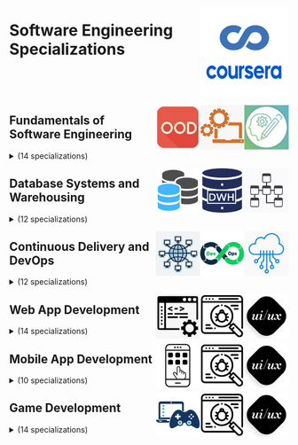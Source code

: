<a href="https://coursera.org/"><img align="right" width="160" src="/logos/coursera.png"></img></a>

# Software Engineering Specializations

<br><br><br>

<a href="/eLearning-Platform-Resources/coursera-specializations/software-engineering.md"><img align="right" width="80" src="/logos/system-analysis.png"></img></a>
<a href="/eLearning-Platform-Resources/coursera-specializations/software-engineering.md"><img align="right" width="80" src="/logos/software-engineering.png"></img></a>
<a href="/eLearning-Platform-Resources/coursera-specializations/software-engineering.md"><img align="right" width="80" src="/logos/object-oriented-design.png"></img></a>

## Fundamentals of Software Engineering

<details>
    <summary>(14 specializations)</summary>
    <br>
<table>
    <thead>
        <tr>
<th width="25px">#</th>
<th width="400px">Specialization</th>
<th width="800px">Course Name</th>
<th width="25px">Hrs</th>
        </tr>
    </thead>
    <tbody>
            <tr>
<td rowspan=5 align="center">01</td>
<td rowspan=5 align="center">Requirements Engineering: Secure Software Specifications<br><a href="https://coursera.org/specializations/requirements-engineering-secure-software">Specialization</a><br>by University of Colorado Boulder</td>
<td><a href="https://coursera.org/learn/requirements-gathering-secure">Requirements Gathering for Secure Software Development</a></td>
<td align="center">10</td>
            </tr>
            <tr>
<td><a href="https://coursera.org/learn/requirements-elicitation">Requirements Elicitation: Artifact and Stakeholder Analysis</a></td>
<td align="center">20</td>
            </tr>
            <tr>
<td><a href="https://coursera.org/learn/requirements-specification-goals">Requirements Specifications: Goals and Conflict Analysis</a></td>
<td align="center">20</td>
            </tr>
            <tr>
<td><a href="https://coursera.org/learn/software-requirements-prioritization">Software Requirements Prioritization: Risk Analysis</a></td>
<td align="center">20</td>
            </tr>
            <tr>
<td><a href="https://coursera.org/learn/srs-documents-requirements">SRS Documents: Requirements and Diagrammatic Notations</a></td>
<td align="center">20</td>
            </tr>
            <tr>
<td rowspan=5 align="center">02</td>
<td rowspan=5 align="center">Java Programming and Software Engineering Fundamentals<br><a href="https://coursera.org/specializations/java-programming">Specialization</a><br>by Duke University</td>
<td><a href="https://coursera.org/learn/duke-programming-web">Programming Foundations with JavaScript, HTML and CSS</a></td>
<td align="center">35</td>
            </tr>
            <tr>
<td><a href="https://coursera.org/learn/java-programming">Java Programming: Solving Problems with Software</a></td>
<td align="center">15</td>
            </tr>
            <tr>
<td><a href="https://coursera.org/learn/java-programming-arrays-lists-data">Java Programming: Arrays, Lists, and Structured Data</a></td>
<td align="center">15</td>
            </tr>
            <tr>
<td><a href="https://coursera.org/learn/java-programming-design-principles">Java Programming: Principles of Software Design</a></td>
<td align="center">10</td>
            </tr>
            <tr>
<td><a href="https://coursera.org/learn/java-programming-recommender">Java Programming: Build a Recommendation System</a></td>
<td align="center">10</td>
            </tr>
            <tr>
<td rowspan=4 align="center">03</td>
<td rowspan=4 align="center">Software Design and Architecture<br><a href="https://coursera.org/specializations/software-design-architecture">Specialization</a><br>by University of Alberta</td>
<td><a href="https://coursera.org/learn/object-oriented-design">Object-Oriented Design</a></td>
<td align="center">20</td>
            </tr>
            <tr>
<td><a href="https://coursera.org/learn/design-patterns">Design Patterns</a></td>
<td align="center">25</td>
            </tr>
            <tr>
<td><a href="https://coursera.org/learn/software-architecture">Software Architecture</a></td>
<td align="center">15</td>
            </tr>
            <tr>
<td><a href="https://coursera.org/learn/service-oriented-architecture">Service-Oriented Architecture</a></td>
<td align="center">15</td>
            </tr>
            <tr>
<td rowspan=4 align="center">04</td>
<td rowspan=4 align="center">Secure Software Design<br><a href="https://coursera.org/specializations/secure-software-design">Specialization</a><br>by University of Colorado Boulder</td>
<td><a href="https://coursera.org/learn/software-design-development-life-cycle">Software Design as an Element of the Software Development Lifecycle</a></td>
<td align="center">10</td>
            </tr>
            <tr>
<td><a href="https://coursera.org/learn/software-design-abstraction">Software Design as an Abstraction</a></td>
<td align="center">15</td>
            </tr>
            <tr>
<td><a href="https://coursera.org/learn/software-design-methods-tools">Software Design Methods and Tools</a></td>
<td align="center">15</td>
            </tr>
            <tr>
<td><a href="https://coursera.org/learn/software-design-threats-mitigations">Software Design Threats and Mitigations</a></td>
<td align="center">20</td>
            </tr>
            <tr>
<td rowspan=4 align="center">05</td>
<td rowspan=4 align="center">Software Development Lifecycle<br><a href="https://coursera.org/specializations/software-development-lifecycle">Specialization</a><br>by University of Minnesota</td>
<td><a href="https://coursera.org/learn/software-processes">Software Development Processes and Methodologies</a></td>
<td align="center">20</td>
            </tr>
            <tr>
<td><a href="https://coursera.org/learn/agile-software-development">Agile Software Development</a></td>
<td align="center">15</td>
            </tr>
            <tr>
<td><a href="https://coursera.org/learn/lean-software-development">Lean Software Development</a></td>
<td align="center">15</td>
            </tr>
            <tr>
<td><a href="https://coursera.org/learn/engineering-practices-secure-software-quality">Engineering Practices for Building Quality Software</a></td>
<td align="center">20</td>
            </tr>
            <tr>
<td rowspan=4 align="center">06</td>
<td rowspan=4 align="center">Introduction to Application Development<br><a href="https://coursera.org/specializations/beginning-application-developer">Specialization</a><br>by LearnQuest</td>
<td><a href="https://coursera.org/learn/application-programming-fundamentals">Application Programming Fundamentals</a></td>
<td align="center">10</td>
            </tr>
            <tr>
<td><a href="https://coursera.org/learn/concepts-of-object-oriented-programming">Object-Oriented Programming Concepts</a></td>
<td align="center">10</td>
            </tr>
            <tr>
<td><a href="https://coursera.org/learn/essential-programming-tools">Essential Tools For Application Development</a></td>
<td align="center">10</td>
            </tr>
            <tr>
<td><a href="https://coursera.org/learn/development-methodologies-overview">Development Methodologies Overview</a></td>
<td align="center">15</td>
            </tr>
            <tr>
<td rowspan=4 align="center">07</td>
<td rowspan=4 align="center">Software Testing and Automation<br><a href="https://coursera.org/specializations/software-testing-automation">Specialization</a><br>by University of Minnesota</td>
<td><a href="https://coursera.org/learn/introduction-software-testing">Introduction to Software Testing</a></td>
<td align="center">30</td>
            </tr>
            <tr>
<td><a href="https://coursera.org/learn/black-box-white-box-testing">Black-box and White-box Testing</a></td>
<td align="center">30</td>
            </tr>
            <tr>
<td><a href="https://coursera.org/learn/automated-analysis">Introduction to Automated Analysis</a></td>
<td align="center">20</td>
            </tr>
            <tr>
<td><a href="https://coursera.org/learn/web-mobile-testing">Web and Mobile Testing with Selenium</a></td>
<td align="center">20</td>
            </tr>
            <tr>
<td rowspan=4 align="center">08</td>
<td rowspan=4 align="center">Test-Driven Development<br><a href="https://coursera.org/specializations/test-driven-development">Specialization</a><br>by LearnQuest</td>
<td><a href="https://coursera.org/learn/test-driven-development-overview">Test-Driven Development Overview</a></td>
<td align="center">15</td>
            </tr>
            <tr>
<td><a href="https://coursera.org/learn/a-practical-introduction-to-test-driven-development">A Practical Introduction to Test-Driven Development</a></td>
<td align="center">15</td>
            </tr>
            <tr>
<td><a href="https://coursera.org/learn/test-driven-development-workflow">Integrating Test-Driven Development into Your Workflow</a></td>
<td align="center">20</td>
            </tr>
            <tr>
<td><a href="https://coursera.org/learn/capstone-project-random-person-generator-using-tdd">Test-Driven Development Project: Random Person Generator</a></td>
<td align="center">10</td>
            </tr>
            <tr>
<td rowspan=3 align="center">09</td>
<td rowspan=3 align="center">Front-End Developer<br><a href="https://coursera.org/specializations/front-end-developer">Specialization</a><br>by LearnQuest</td>
<td><a href="https://coursera.org/learn/restful-web-services-jax-rs">RESTful Web Services with JAX-RS</a></td>
<td align="center">10</td>
            </tr>
            <tr>
<td><a href="https://coursera.org/learn/soap-web-services-jax-ws">SOAP Web Services with JAX-WS</a></td>
<td align="center">5</td>
            </tr>
            <tr>
<td><a href="https://coursera.org/learn/html-front-end-developer-web-services">HTML - Front-End Developer</a></td>
<td align="center">5</td>
            </tr>
            <tr>
<td rowspan=6 align="center">10</td>
<td rowspan=6 align="center">Software Engineering Tools and Practices<br><a href="https://coursera.org/specializations/codio-software-engineering">Specialization</a><br>by Codio</td>
<td><a href="https://coursera.org/learn/mastering-ansible-automation">Mastering Ansible Automation</a></td>
<td align="center">10</td>
            </tr>
            <tr>
<td><a href="https://coursera.org/learn/codio-cicd-for-software-developers">CI/CD for Software Developers</a></td>
<td align="center">10</td>
            </tr>
            <tr>
<td><a href="https://coursera.org/learn/codio-software-testing-for-developers">Software Testing for Developers</a></td>
<td align="center">10</td>
            </tr>
            <tr>
<td><a href="https://coursera.org/learn/codio-api-development">API Development</a></td>
<td align="center">10</td>
            </tr>
            <tr>
<td><a href="https://coursera.org/learn/codio-performance-monitoring">Performance Monitoring For Application Developers</a></td>
<td align="center">10</td>
            </tr>
            <tr>
<td><a href="https://coursera.org/learn/codio-restful-mvc-architecture">RESTful MVC Architecture</a></td>
<td align="center">10</td>
            </tr>
            <tr>
<td rowspan=3 align="center">11</td>
<td rowspan=3 align="center">Software Engineering<br><a href="https://coursera.org/specializations/software-engineering">Specialization</a><br>by The Hong Kong University of Science and Technology</td>
<td><a href="https://coursera.org/learn/software-engineering-modeling-software-systems-using-uml">Software Engineering: Modeling Software Systems using UML</a></td>
<td align="center">30</td>
            </tr>
            <tr>
<td><a href="https://coursera.org/learn/software-engineering-implementation-and-testing">Software Engineering: Implementation and Testing</a></td>
<td align="center">20</td>
            </tr>
            <tr>
<td><a href="https://coursera.org/learn/software-engineering-software-design-and-project-management">Software Engineering: Software Design and Project Management</a></td>
<td align="center">20</td>
            </tr>
            <tr>
<td rowspan=3 align="center">12</td>
<td rowspan=3 align="center">Software Architecture for Big Data<br><a href="https://coursera.org/specializations/software-architecture-big-data">Specialization</a><br>by University of Colorado Boulder</td>
<td><a href="https://coursera.org/learn/software-architecture-for-big-data-fundamentals">Fundamentals of Software Architecture for Big Data</a></td>
<td align="center">20</td>
            </tr>
            <tr>
<td><a href="https://coursera.org/learn/software-architecture-patterns-for-big-data">Software Architecture Patterns for Big Data</a></td>
<td align="center">25</td>
            </tr>
            <tr>
<td><a href="https://coursera.org/learn/software-architecture-for-big-data-applications">Applications of Software Architecture for Big Data</a></td>
<td align="center">15</td>
            </tr>
            <tr>
<td rowspan=4 align="center">13</td>
<td rowspan=4 align="center">Spring Framework<br><a href="https://coursera.org/specializations/spring-framework">Specialization</a><br>by LearnQuest</td>
<td><a href="https://coursera.org/learn/spring-ecosystem-and-core">Spring - Ecosystem and Core</a></td>
<td align="center">15</td>
            </tr>
            <tr>
<td><a href="https://coursera.org/learn/spring-mvc-rest-controller">Spring MVC, Spring Boot and Rest Controllers</a></td>
<td align="center">15</td>
            </tr>
            <tr>
<td><a href="https://coursera.org/learn/spring-repositories">Spring Data Repositories</a></td>
<td align="center">10</td>
            </tr>
            <tr>
<td><a href="https://coursera.org/learn/spring-cloud-overview">Spring - Cloud Overview</a></td>
<td align="center">10</td>
            </tr>
            <tr>
<td rowspan=4 align="center">14</td>
<td rowspan=4 align="center">Python Scripting for DevOps<br><a href="https://coursera.org/specializations/python-scripting-devops">Specialization</a><br>by LearnQuest</td>
<td><a href="https://coursera.org/learn/python-scripting-intro">Introduction to Python Scripting for DevOps</a></td>
<td align="center">20</td>
            </tr>
            <tr>
<td><a href="https://coursera.org/learn/python-scripting-dates-classes-collections">Python Scripting: Dates, Classes and Collections</a></td>
<td align="center">15</td>
            </tr>
            <tr>
<td><a href="https://coursera.org/learn/python-scripting-files-inheritance-databases">Python Scripting: Files, Inheritance, and Databases</a></td>
<td align="center">20</td>
            </tr>
            <tr>
<td><a href="https://coursera.org/learn/devops-build-automation-python">DevOps and Build Automation with Python</a></td>
<td align="center">15</td>
            </tr>
    </tbody>
</table>
</details>

<a href="/eLearning-Platform-Resources/coursera-specializations/software-engineering.md"><img align="right" width="80" src="/logos/database-design.png"></img></a>
<a href="/eLearning-Platform-Resources/coursera-specializations/software-engineering.md"><img align="right" width="80" src="/logos/data-warehousing.png"></img></a>
<a href="/eLearning-Platform-Resources/coursera-specializations/software-engineering.md"><img align="right" width="80" src="/logos/database-systems.png"></img></a>

## Database Systems and Warehousing

<details>
    <summary>(12 specializations)</summary>
    <br>
<table>
    <thead>
        <tr>
<th width="25px">#</th>
<th width="400px">Specialization</th>
<th width="800px">Course Name</th>
<th width="25px">Hrs</th>
        </tr>
    </thead>
    <tbody>
            <tr>
<td rowspan=4 align="center">01</td>
<td rowspan=4 align="center">Learn SQL Basics for Data Science<br><a href="https://coursera.org/specializations/learn-sql-basics-data-science">Specialization</a><br>by University of California Davis</td>
<td><a href="https://coursera.org/learn/sql-for-data-science">SQL for Data Science</a></td>
<td align="center">15</td>
            </tr>
            <tr>
<td><a href="https://coursera.org/learn/data-wrangling-analysis-abtesting">Data Wrangling, Analysis and AB Testing with SQL</a></td>
<td align="center">15</td>
            </tr>
            <tr>
<td><a href="https://coursera.org/learn/spark-sql">Distributed Computing with Spark SQL</a></td>
<td align="center">15</td>
            </tr>
            <tr>
<td><a href="https://coursera.org/learn/sql-data-science-capstone">SQL for Data Science Capstone Project</a></td>
<td align="center">35</td>
            </tr>
            <tr>
<td rowspan=5 align="center">02</td>
<td rowspan=5 align="center">Excel to MySQL: Analytic Techniques for Business<br><a href="https://coursera.org/specializations/excel-mysql">Specialization</a><br>by Duke University</td>
<td><a href="https://coursera.org/learn/analytics-business-metrics">Business Metrics for Data-Driven Companies</a></td>
<td align="center">10</td>
            </tr>
            <tr>
<td><a href="https://coursera.org/learn/analytics-excel">Mastering Data Analysis in Excel</a></td>
<td align="center">25</td>
            </tr>
            <tr>
<td><a href="https://coursera.org/learn/analytics-tableau">Data Visualization and Communication with Tableau</a></td>
<td align="center">30</td>
            </tr>
            <tr>
<td><a href="https://coursera.org/learn/analytics-mysql">Managing Big Data with MySQL</a></td>
<td align="center">50</td>
            </tr>
            <tr>
<td><a href="https://coursera.org/learn/analytics-capstone">Increasing Real Estate Management Profits: Harnessing Data Analytics</a></td>
<td align="center">20</td>
            </tr>
            <tr>
<td rowspan=4 align="center">03</td>
<td rowspan=4 align="center">Database systems<br><a href="https://coursera.org/specializations/database-systems">Specialization</a><br>by universidad nacional autonoma de mexico</td>
<td><a href="https://coursera.org/learn/relational-database">Relational database systems</a></td>
<td align="center">25</td>
            </tr>
            <tr>
<td><a href="https://coursera.org/learn/business-intelligence-data-warehousing">Business intelligence and data warehousing</a></td>
<td align="center">15</td>
            </tr>
            <tr>
<td><a href="https://coursera.org/learn/nosql-databases">NoSQL systems</a></td>
<td align="center">15</td>
            </tr>
            <tr>
<td><a href="https://coursera.org/learn/data-intensive-applications">Designing data-intensive applications</a></td>
<td align="center">10</td>
            </tr>
            <tr>
<td rowspan=4 align="center">04</td>
<td rowspan=4 align="center">Oracle SQL Databases<br><a href="https://coursera.org/specializations/oracle-sql-databases">Specialization</a><br>by LearnQuest</td>
<td><a href="https://coursera.org/learn/introduction-to-oracle-sql">Oracle Database Foundations</a></td>
<td align="center">15</td>
            </tr>
            <tr>
<td><a href="https://coursera.org/learn/oracle-database-platform">Oracle Database Platform</a></td>
<td align="center">10</td>
            </tr>
            <tr>
<td><a href="https://coursera.org/learn/oracle-sql-basics">Oracle SQL Basics</a></td>
<td align="center">10</td>
            </tr>
            <tr>
<td><a href="https://coursera.org/learn/oracle-sql-proficiency">Oracle SQL Proficiency</a></td>
<td align="center">10</td>
            </tr>
            <tr>
<td rowspan=4 align="center">05</td>
<td rowspan=4 align="center">PostgreSQL for Everybody<br><a href="https://coursera.org/specializations/postgresql-for-everybody">Specialization</a><br>by University of Michigan</td>
<td><a href="https://coursera.org/learn/database-design-postgresql">Database Design and Basic SQL in PostgreSQL</a></td>
<td align="center">15</td>
            </tr>
            <tr>
<td><a href="https://coursera.org/learn/intermediate-postgresql">Intermediate PostgreSQL</a></td>
<td align="center">20</td>
            </tr>
            <tr>
<td><a href="https://coursera.org/learn/json-natural-language-processing-postgresql">JSON and Natural Language Processing in PostgreSQL</a></td>
<td align="center">20</td>
            </tr>
            <tr>
<td><a href="https://coursera.org/learn/database-architecture-scale-nosql-elasticsearch-postgresql">Database Architecture, Scale, and NoSQL with Elasticsearch</a></td>
<td align="center">10</td>
            </tr>
            <tr>
<td rowspan=5 align="center">06</td>
<td rowspan=5 align="center">Data Warehousing for Business Intelligence<br><a href="https://coursera.org/specializations/data-warehousing">Specialization</a><br>by University of Colorado Boulder</td>
<td><a href="https://coursera.org/learn/database-management">Database Management Essentials</a></td>
<td align="center">45</td>
            </tr>
            <tr>
<td><a href="https://coursera.org/learn/dwdesign">Data Warehouse Concepts, Design, and Data Integration</a></td>
<td align="center">25</td>
            </tr>
            <tr>
<td><a href="https://coursera.org/learn/dwrelational">Relational Database Support for Data Warehouses</a></td>
<td align="center">30</td>
            </tr>
            <tr>
<td><a href="https://coursera.org/learn/business-intelligence-tools">Business Intelligence Concepts, Tools, and Applications</a></td>
<td align="center">25</td>
            </tr>
            <tr>
<td><a href="https://coursera.org/learn/data-warehouse-bi-building">Design and Build a Data Warehouse for Business Intelligence Implementation</a></td>
<td align="center">20</td>
            </tr>
            <tr>
<td rowspan=3 align="center">07</td>
<td rowspan=3 align="center">Database Design and Operational Business Intelligence<br><a href="https://coursera.org/specializations/data-design-operational-business-intellegence">Specialization</a><br>by University of California Irvine</td>
<td><a href="https://coursera.org/learn/nature-of-data-relational-database-design">The Nature of Data and Relational Database Design</a></td>
<td align="center">10</td>
            </tr>
            <tr>
<td><a href="https://coursera.org/learn/data-warehousing-business-intelligence">Data Warehousing and Business Intelligence</a></td>
<td align="center">10</td>
            </tr>
            <tr>
<td><a href="https://coursera.org/learn/business-intelligence-visual-analytics">Business Intelligence and Visual Analytics</a></td>
<td align="center">15</td>
            </tr>
            <tr>
<td rowspan=4 align="center">08</td>
<td rowspan=4 align="center">Java Database Connectivity<br><a href="https://coursera.org/specializations/java-database-connectivity">Specialization</a><br>by LearnQuest</td>
<td><a href="https://coursera.org/learn/java-database-connectivity-introduction">Java Database Connectivity (JDBC) Introduction</a></td>
<td align="center">10</td>
            </tr>
            <tr>
<td><a href="https://coursera.org/learn/java-database-connectivity-prepared-statements">Prepared Statements and Stored Procedures</a></td>
<td align="center">10</td>
            </tr>
            <tr>
<td><a href="https://coursera.org/learn/java-database-connectivity-sql-primer">Java Data Access - SQL Primer</a></td>
<td align="center">10</td>
            </tr>
            <tr>
<td><a href="https://coursera.org/learn/java-database-connectivity-jakarta-persistence">Jakarta Persistence (JPA)</a></td>
<td align="center">15</td>
            </tr>
            <tr>
<td rowspan=4 align="center">09</td>
<td rowspan=4 align="center">Computer Communications<br><a href="https://coursera.org/specializations/computer-communications">Specialization</a><br>by University of Colorado Boulder</td>
<td><a href="https://coursera.org/learn/fundamentals-network-communications">Fundamentals of Network Communication</a></td>
<td align="center">15</td>
            </tr>
            <tr>
<td><a href="https://coursera.org/learn/peer-to-peer-protocols-local-area-networks">Peer-to-Peer Protocols and Local Area Networks</a></td>
<td align="center">20</td>
            </tr>
            <tr>
<td><a href="https://coursera.org/learn/packet-switching-networks-algorithms">Packet Switching Networks and Algorithms</a></td>
<td align="center">20</td>
            </tr>
            <tr>
<td><a href="https://coursera.org/learn/tcp-ip-advanced">TCP/IP and Advanced Topics</a></td>
<td align="center">20</td>
            </tr>
            <tr>
<td rowspan=4 align="center">10</td>
<td rowspan=4 align="center">Fundamentals of Computer Network Security<br><a href="https://coursera.org/specializations/computer-network-security">Specialization</a><br>by University of Colorado Boulder</td>
<td><a href="https://coursera.org/learn/design-secure-networked-systems">Design and Analyze Secure Networked Systems</a></td>
<td align="center">20</td>
            </tr>
            <tr>
<td><a href="https://coursera.org/learn/basic-cryptography-and-crypto-api">Basic Cryptography and Programming with Crypto API</a></td>
<td align="center">20</td>
            </tr>
            <tr>
<td><a href="https://coursera.org/learn/hacking-patching">Hacking and Patching</a></td>
<td align="center">15</td>
            </tr>
            <tr>
<td><a href="https://coursera.org/learn/secure-networked-system-with-firewall-ids">Secure Networked System with Firewall and IDS</a></td>
<td align="center">10</td>
            </tr>
            <tr>
<td rowspan=3 align="center">11</td>
<td rowspan=3 align="center">Introduction to Computer Information Systems<br><a href="https://coursera.org/specializations/introduction-computer-infosystems">Specialization</a><br>by University of California Irvine</td>
<td><a href="https://coursera.org/learn/computer-hardware-software">Computer Hardware and Software</a></td>
<td align="center">15</td>
            </tr>
            <tr>
<td><a href="https://coursera.org/learn/data-security-privacy">Data, Security, and Privacy</a></td>
<td align="center">15</td>
            </tr>
            <tr>
<td><a href="https://coursera.org/learn/productivity-systems-development">Productivity and Systems Development</a></td>
<td align="center">20</td>
            </tr>
            <tr>
<td rowspan=4 align="center">12</td>
<td rowspan=4 align="center">Advanced System Security Design<br><a href="https://coursera.org/specializations/advanced-system-security-design">Specialization</a><br>by University of Colorado Boulder</td>
<td><a href="https://coursera.org/learn/cloud-computing-security">Cloud Computing Security</a></td>
<td align="center">15</td>
            </tr>
            <tr>
<td><a href="https://coursera.org/learn/ddos-attacks-and-defense">DDoS Attacks and Defenses</a></td>
<td align="center">15</td>
            </tr>
            <tr>
<td><a href="https://coursera.org/learn/security-and-privacy-in-tor-network">Security and Privacy in TOR Network</a></td>
<td align="center">25</td>
            </tr>
            <tr>
<td><a href="https://coursera.org/learn/advanced-system-security-topics">Advanced System Security Topics</a></td>
<td align="center">15</td>
            </tr>
    </tbody>
</table>
</details>

<a href="/eLearning-Platform-Resources/coursera-specializations/software-engineering.md"><img align="right" width="80" src="/logos/cloud-computing.png"></img></a>
<a href="/eLearning-Platform-Resources/coursera-specializations/software-engineering.md"><img align="right" width="80" src="/logos/devops.png"></img></a>
<a href="/eLearning-Platform-Resources/coursera-specializations/software-engineering.md"><img align="right" width="80" src="/logos/computer-networks.png"></img></a>

## Continuous Delivery and DevOps

<details>
    <summary>(12 specializations)</summary>
    <br>
<table>
    <thead>
        <tr>
<th width="25px">#</th>
<th width="400px">Specialization</th>
<th width="800px">Course Name</th>
<th width="25px">Hrs</th>
        </tr>
    </thead>
    <tbody>
            <tr>
<td rowspan=4 align="center">01</td>
<td rowspan=4 align="center">AWS Cloud Solutions Architect<br><a href="https://coursera.org/professional-certificates/aws-cloud-solutions-architect">Professional Certificate</a><br>by Amazon Web Services</td>
<td><a href="https://coursera.org/learn/aws-cloud-technical-essentials">AWS Cloud Technical Essentials</a></td>
<td align="center">25</td>
            </tr>
            <tr>
<td><a href="https://coursera.org/learn/architecting-solutions-on-aws">Architecting Solutions on AWS</a></td>
<td align="center">20</td>
            </tr>
            <tr>
<td><a href="https://coursera.org/learn/introduction-to-designing-data-lakes-in-aws">Introduction to Designing Data Lakes on AWS</a></td>
<td align="center">15</td>
            </tr>
            <tr>
<td><a href="https://coursera.org/learn/aws-certified-solutions-architect-associate">Exam Prep: AWS Certified Solutions Architect - Associate</a></td>
<td align="center">10</td>
            </tr>
            <tr>
<td rowspan=9 align="center">02</td>
<td rowspan=9 align="center">AWS Cloud Technology Consultant<br><a href="https://coursera.org/professional-certificates/aws-cloud-technology-consultant">Professional Certificate</a><br>by Amazon Web Services</td>
<td><a href="https://coursera.org/learn/information-technology-and-aws">Introduction to Information Technology and AWS Cloud</a></td>
<td align="center">5</td>
            </tr>
            <tr>
<td><a href="https://coursera.org/learn/aws-cloud-technical-essentials">AWS Cloud Technical Essentials</a></td>
<td align="center">25</td>
            </tr>
            <tr>
<td><a href="https://coursera.org/learn/technical-support-for-aws-workloads">Providing Technical Support for AWS Workloads</a></td>
<td align="center">10</td>
            </tr>
            <tr>
<td><a href="https://coursera.org/learn/developing-applications-in-python-on-aws">Developing Applications in Python on AWS</a></td>
<td align="center">10</td>
            </tr>
            <tr>
<td><a href="https://coursera.org/learn/aws-cloud-consultant-skills">Skills for Working as an AWS Cloud Consultant</a></td>
<td align="center">10</td>
            </tr>
            <tr>
<td><a href="https://coursera.org/learn/devops-and-project-management-aws">DevOps on AWS and Project Management</a></td>
<td align="center">10</td>
            </tr>
            <tr>
<td><a href="https://coursera.org/learn/automation-in-aws">Automation in the AWS Cloud</a></td>
<td align="center">10</td>
            </tr>
            <tr>
<td><a href="https://coursera.org/learn/data-analytics-and-databases-aws">Data Analytics and Databases on AWS</a></td>
<td align="center">10</td>
            </tr>
            <tr>
<td><a href="https://coursera.org/learn/aws-well-architected-framework">Capstone: Following the AWS Well Architected Framework</a></td>
<td align="center">10</td>
            </tr>
            <tr>
<td rowspan=3 align="center">03</td>
<td rowspan=3 align="center">Starting Your Career with AWS Cloud<br><a href="https://coursera.org/specializations/aws-cloud-careers">Specialization</a><br>by Amazon Web Services</td>
<td><a href="https://coursera.org/learn/aws-cloud-careers">Introduction to AWS Cloud Careers</a></td>
<td align="center">5</td>
            </tr>
            <tr>
<td><a href="https://coursera.org/learn/aws-services-tech-pros">AWS Services Overview for IT Professionals</a></td>
<td align="center">5</td>
            </tr>
            <tr>
<td><a href="https://coursera.org/learn/aws-handson-skills">Hands-on with AWS for IT Professionals</a></td>
<td align="center">5</td>
            </tr>
            <tr>
<td rowspan=3 align="center">04</td>
<td rowspan=3 align="center">Developing Applications on AWS<br><a href="https://coursera.org/specializations/building-serverless-applications-aws">Specialization</a><br>by Amazon Web Services</td>
<td><a href="https://coursera.org/learn/integrate-aws-sdk">Integrating AWS with the SDK</a></td>
<td align="center">10</td>
            </tr>
            <tr>
<td><a href="https://coursera.org/learn/aws-serverless">Serverless Architectures on AWS</a></td>
<td align="center">10</td>
            </tr>
            <tr>
<td><a href="https://coursera.org/learn/aws-software-dev">Hands-on with AWS: Software Development Practices</a></td>
<td align="center">10</td>
            </tr>
            <tr>
<td rowspan=4 align="center">05</td>
<td rowspan=4 align="center">AWS Fundamentals<br><a href="https://coursera.org/specializations/aws-fundamentals">Specialization</a><br>by Amazon Web Services</td>
<td><a href="https://coursera.org/learn/aws-cloud-technical-essentials">AWS Cloud Technical Essentials</a></td>
<td align="center">20</td>
            </tr>
            <tr>
<td><a href="https://coursera.org/learn/aws-fundamentals-addressing-security-risk">AWS Fundamentals: Addressing Security Risk</a></td>
<td align="center">10</td>
            </tr>
            <tr>
<td><a href="https://coursera.org/learn/aws-fundamentals-cloud-migration">AWS Fundamentals: Migrating to the Cloud</a></td>
<td align="center">10</td>
            </tr>
            <tr>
<td><a href="https://coursera.org/learn/aws-fundamentals-building-serverless-applications">AWS Fundamentals: Building Serverless Applications</a></td>
<td align="center">15</td>
            </tr>
            <tr>
<td rowspan=4 align="center">06</td>
<td rowspan=4 align="center">DevOps on AWS<br><a href="https://coursera.org/specializations/aws-devops">Specialization</a><br>by Amazon Web Services</td>
<td><a href="https://coursera.org/learn/aws-cloud-technical-essentials">AWS Cloud Technical Essentials</a></td>
<td align="center">20</td>
            </tr>
            <tr>
<td><a href="https://coursera.org/learn/devops-aws-code-build-test">DevOps on AWS: Code, Build, and Test</a></td>
<td align="center">5</td>
            </tr>
            <tr>
<td><a href="https://coursera.org/learn/devops-aws-release-deploy">DevOps on AWS: Release and Deploy</a></td>
<td align="center">5</td>
            </tr>
            <tr>
<td><a href="https://coursera.org/learn/devops-aws-operate-monitor">DevOps on AWS: Operate and Monitor</a></td>
<td align="center">5</td>
            </tr>
            <tr>
<td rowspan=5 align="center">07</td>
<td rowspan=5 align="center">DevOps: Introduction to Developer Operations<br><a href="https://coursera.org/specializations/codio-devops">Specialization</a><br>by Codio</td>
<td><a href="https://coursera.org/learn/mastering-ansible-automation">Mastering Ansible Automation</a></td>
<td align="center">10</td>
            </tr>
            <tr>
<td><a href="https://coursera.org/learn/codio-cicd-for-software-developers">CI/CD for Software Developers</a></td>
<td align="center">10</td>
            </tr>
            <tr>
<td><a href="https://coursera.org/learn/codio-container-creation-and-orchestration-basics">Container Creation and Orchestration Basics</a></td>
<td align="center">10</td>
            </tr>
            <tr>
<td><a href="https://coursera.org/learn/codio-terraform">Introduction to Terraform</a></td>
<td align="center">10</td>
            </tr>
            <tr>
<td><a href="https://coursera.org/learn/codio-performance-monitoring">Performance Monitoring For Application Developers</a></td>
<td align="center">10</td>
            </tr>
            <tr>
<td rowspan=3 align="center">08</td>
<td rowspan=3 align="center">Containers in the Cloud<br><a href="https://coursera.org/specializations/codio-containers-cloud">Specialization</a><br>by Codio</td>
<td><a href="https://coursera.org/learn/codio-container-creation-and-orchestration-basics">Container Creation and Orchestration Basics</a></td>
<td align="center">10</td>
            </tr>
            <tr>
<td><a href="https://coursera.org/learn/codio-terraform">Introduction to Terraform</a></td>
<td align="center">10</td>
            </tr>
            <tr>
<td><a href="https://coursera.org/learn/codio-introduction-to-managing-resources-using-infrastructure-as-code-techniques">Intro to Managing Resources Using Infrastructure-as-Code</a></td>
<td align="center">10</td>
            </tr>
            <tr>
<td rowspan=3 align="center">09</td>
<td rowspan=3 align="center">Cloud Computing Primer for Semi-tech and Business Learners<br><a href="https://coursera.org/specializations/codio-cloud-computing-primer-semi-technical-business">Specialization</a><br>by Codio</td>
<td><a href="https://coursera.org/learn/codio-cloud-computing-primer-semi-tech-business-software-as-a-service-saas">Cloud Computing Primer: Software as a Service (SaaS)</a></td>
<td align="center">5</td>
            </tr>
            <tr>
<td><a href="https://coursera.org/learn/codio-cloud-computing-primer-semi-tech-business-platform-as-a-service-paas">Cloud Computing Primer: Platform as a Service (PaaS)</a></td>
<td align="center">5</td>
            </tr>
            <tr>
<td><a href="https://coursera.org/learn/codio-cloud-computing-primer-semi-tech-business-infrastructure-as-a-service-iaas">Cloud Computing Primer: Infrastructure as a Service (IaaS)</a></td>
<td align="center">5</td>
            </tr>
            <tr>
<td rowspan=4 align="center">10</td>
<td rowspan=4 align="center">Python, Bash and SQL Essentials for Data Engineering<br><a href="https://coursera.org/specializations/python-bash-sql-data-engineering-duke">Specialization</a><br>by Duke University</td>
<td><a href="https://coursera.org/learn/python-and-pandas-for-data-engineering-duke">Python and Pandas for Data Engineering</a></td>
<td align="center">40</td>
            </tr>
            <tr>
<td><a href="https://coursera.org/learn/linux-and-bash-for-data-engineering-duke">Linux and Bash for Data Engineering</a></td>
<td align="center">20</td>
            </tr>
            <tr>
<td><a href="https://coursera.org/learn/scripting-with-python-sql-for-data-engineering-duke">Scripting with Python and SQL for Data Engineering</a></td>
<td align="center">20</td>
            </tr>
            <tr>
<td><a href="https://coursera.org/learn/web-app-command-line-tools-for-data-engineering-duke">Web Applications and Command-Line Tools for Data Engineering</a></td>
<td align="center">15</td>
            </tr>
            <tr>
<td rowspan=6 align="center">11</td>
<td rowspan=6 align="center">Cloud Computing<br><a href="https://coursera.org/specializations/cloud-computing">Specialization</a><br>by University of Illinois at Urbana-Champaign</td>
<td><a href="https://coursera.org/learn/cloud-computing">Cloud Computing Concepts, Part 1</a></td>
<td align="center">25</td>
            </tr>
            <tr>
<td><a href="https://coursera.org/learn/cloud-computing-2">Cloud Computing Concepts: Part 2</a></td>
<td align="center">20</td>
            </tr>
            <tr>
<td><a href="https://coursera.org/learn/cloud-applications-part1">Cloud Computing Applications, Part 1: Cloud Systems and Infrastructure</a></td>
<td align="center">15</td>
            </tr>
            <tr>
<td><a href="https://coursera.org/learn/cloud-applications-part2">Cloud Computing Applications, Part 2: Big Data and Applications in the Cloud</a></td>
<td align="center">20</td>
            </tr>
            <tr>
<td><a href="https://coursera.org/learn/cloud-networking">Cloud Networking</a></td>
<td align="center">25</td>
            </tr>
            <tr>
<td><a href="https://coursera.org/learn/cloud-computing-project">Cloud Computing Project</a></td>
<td align="center">25</td>
            </tr>
            <tr>
<td rowspan=4 align="center">12</td>
<td rowspan=4 align="center">Building Cloud Computing Solutions at Scale<br><a href="https://coursera.org/specializations/building-cloud-computing-solutions-at-scale">Specialization</a><br>by Duke University</td>
<td><a href="https://coursera.org/learn/cloud-computing-foundations-duke">Cloud Computing Foundations</a></td>
<td align="center">20</td>
            </tr>
            <tr>
<td><a href="https://coursera.org/learn/cloud-virtualization-containers-api-duke">Cloud Virtualization, Containers and APIs</a></td>
<td align="center">15</td>
            </tr>
            <tr>
<td><a href="https://coursera.org/learn/cloud-data-engineering-duke">Cloud Data Engineering</a></td>
<td align="center">20</td>
            </tr>
            <tr>
<td><a href="https://coursera.org/learn/cloud-machine-learning-engineering-mlops-duke">Cloud Machine Learning Engineering and MLOps</a></td>
<td align="center">15</td>
            </tr>
    </tbody>
</table>
</details>

<a href="/eLearning-Platform-Resources/coursera-specializations/software-engineering.md"><img align="right" width="80" src="/logos/ui-ux.png"></img></a>
<a href="/eLearning-Platform-Resources/coursera-specializations/software-engineering.md"><img align="right" width="80" src="/logos/software-testing.png"></img></a>
<a href="/eLearning-Platform-Resources/coursera-specializations/software-engineering.md"><img align="right" width="80" src="/logos/web-development.png"></img></a>

## Web App Development

<details>
    <summary>(14 specializations)</summary>
    <br>
<table>
    <thead>
        <tr>
<th width="25px">#</th>
<th width="400px">Specialization</th>
<th width="800px">Course Name</th>
<th width="25px">Hrs</th>
        </tr>
    </thead>
    <tbody>
            <tr>
<td rowspan=6 align="center">01</td>
<td rowspan=6 align="center">Responsive Website Development and Design<br><a href="https://coursera.org/specializations/website-development">Specialization</a><br>by University of London</td>
<td><a href="https://coursera.org/learn/website-coding">Responsive Website Basics: Code with HTML, CSS, and JavaScript</a></td>
<td align="center">20</td>
            </tr>
            <tr>
<td><a href="https://coursera.org/learn/responsive-web-design">Responsive Web Design</a></td>
<td align="center">20</td>
            </tr>
            <tr>
<td><a href="https://coursera.org/learn/meteor-development">Introduction to Meteor.js Development</a></td>
<td align="center">20</td>
            </tr>
            <tr>
<td><a href="https://coursera.org/learn/web-application-development">Web Application Development with JavaScript and MongoDB</a></td>
<td align="center">20</td>
            </tr>
            <tr>
<td><a href="https://coursera.org/learn/responsive-website-examples">Responsive Website Tutorial and Examples</a></td>
<td align="center">20</td>
            </tr>
            <tr>
<td><a href="https://coursera.org/learn/responsive-web-design-capstone">Responsive Website Development and Design Capstone</a></td>
<td align="center">20</td>
            </tr>
            <tr>
<td rowspan=5 align="center">02</td>
<td rowspan=5 align="center">Web Design for Everybody: Basics of Web Development & Coding<br><a href="https://coursera.org/specializations/web-design">Specialization</a><br>by University of Michigan</td>
<td><a href="https://coursera.org/learn/html">Introduction to HTML5</a></td>
<td align="center">15</td>
            </tr>
            <tr>
<td><a href="https://coursera.org/learn/introcss">Introduction to CSS3</a></td>
<td align="center">15</td>
            </tr>
            <tr>
<td><a href="https://coursera.org/learn/javascript">Interactivity with JavaScript</a></td>
<td align="center">15</td>
            </tr>
            <tr>
<td><a href="https://coursera.org/learn/responsivedesign">Advanced Styling with Responsive Design</a></td>
<td align="center">15</td>
            </tr>
            <tr>
<td><a href="https://coursera.org/learn/web-design-project">Web Design for Everybody Capstone</a></td>
<td align="center">25</td>
            </tr>
            <tr>
<td rowspan=4 align="center">03</td>
<td rowspan=4 align="center">Django for Everybody<br><a href="https://coursera.org/specializations/django">Specialization</a><br>by University of Michigan</td>
<td><a href="https://coursera.org/learn/django-database-web-apps">Web Application Technologies and Django</a></td>
<td align="center">15</td>
            </tr>
            <tr>
<td><a href="https://coursera.org/learn/django-build-web-apps">Building Web Applications in Django</a></td>
<td align="center">15</td>
            </tr>
            <tr>
<td><a href="https://coursera.org/learn/django-features-libraries">Django Features and Libraries</a></td>
<td align="center">20</td>
            </tr>
            <tr>
<td><a href="https://coursera.org/learn/django-javascript-jquery-json">Using JavaScript, JQuery, and JSON in Django</a></td>
<td align="center">20</td>
            </tr>
            <tr>
<td rowspan=4 align="center">04</td>
<td rowspan=4 align="center">Web Applications for Everybody<br><a href="https://coursera.org/specializations/web-applications">Specialization</a><br>by University of Michigan</td>
<td><a href="https://coursera.org/learn/web-applications-php">Building Web Applications in PHP</a></td>
<td align="center">30</td>
            </tr>
            <tr>
<td><a href="https://coursera.org/learn/intro-sql">Introduction to Structured Query Language (SQL)</a></td>
<td align="center">20</td>
            </tr>
            <tr>
<td><a href="https://coursera.org/learn/database-applications-php">Building Database Applications in PHP</a></td>
<td align="center">25</td>
            </tr>
            <tr>
<td><a href="https://coursera.org/learn/javascript-jquery-json">JavaScript, jQuery, and JSON</a></td>
<td align="center">25</td>
            </tr>
            <tr>
<td rowspan=4 align="center">05</td>
<td rowspan=4 align="center">Web Technologies and Security<br><a href="https://coursera.org/specializations/codio-web-tech-security">Specialization</a><br>by Codio</td>
<td><a href="https://coursera.org/learn/codio-introduction-to-vuejs-framework">Introduction to VueJS Framework</a></td>
<td align="center">10</td>
            </tr>
            <tr>
<td><a href="https://coursera.org/learn/codio-software-security-for-web-applications">Software Security for Web Applications</a></td>
<td align="center">10</td>
            </tr>
            <tr>
<td><a href="https://coursera.org/learn/codio-data-security-for-web-developers">Data Security for Web Developers</a></td>
<td align="center">10</td>
            </tr>
            <tr>
<td><a href="https://coursera.org/learn/codio-angular-for-front-end-engineers">Angular for Front End Engineers</a></td>
<td align="center">10</td>
            </tr>
            <tr>
<td rowspan=5 align="center">06</td>
<td rowspan=5 align="center">Rust Programming<br><a href="https://coursera.org/specializations/rust-programming">Specialization</a><br>by Duke University</td>
<td><a href="https://coursera.org/learn/rust-fundamentals">Rust Fundamentals</a></td>
<td align="center">35</td>
            </tr>
            <tr>
<td><a href="https://coursera.org/learn/data-engineering-rust">Data Engineering with Rust</a></td>
<td align="center">25</td>
            </tr>
            <tr>
<td><a href="https://coursera.org/learn/rust-for-devops">Rust for DevOps</a></td>
<td align="center">15</td>
            </tr>
            <tr>
<td><a href="https://coursera.org/learn/python-rust-linux">Python and Rust with Linux Command Line Tools</a></td>
<td align="center">20</td>
            </tr>
            <tr>
<td><a href="https://coursera.org/learn/rust-llmops">Rust for Large Language Model Operations (LLMOps)</a></td>
<td align="center">20</td>
            </tr>
            <tr>
<td rowspan=3 align="center">07</td>
<td rowspan=3 align="center">Java FullStack Developer<br><a href="https://coursera.org/specializations/java-fullstack">Specialization</a><br>by Board Infinity</td>
<td><a href="https://coursera.org/learn/fundamentals-of-java-programming">Fundamentals of Java Programming</a></td>
<td align="center">20</td>
            </tr>
            <tr>
<td><a href="https://coursera.org/learn/frontend-development-for-java-full-stack">Frontend for Java Full Stack Development</a></td>
<td align="center">25</td>
            </tr>
            <tr>
<td><a href="https://coursera.org/learn/data-structures--backend-with-java">Data Structures & Backend with Java</a></td>
<td align="center">20</td>
            </tr>
            <tr>
<td rowspan=3 align="center">08</td>
<td rowspan=3 align="center">.NET FullStack Developer<br><a href="https://coursera.org/specializations/dot-net-fullstack">Specialization</a><br>by Board Infinity</td>
<td><a href="https://coursera.org/learn/dot-net-full-stack-foundation">.Net Full Stack Foundation</a></td>
<td align="center">20</td>
            </tr>
            <tr>
<td><a href="https://coursera.org/learn/frontend-development-using-react">Frontend Development using React</a></td>
<td align="center">20</td>
            </tr>
            <tr>
<td><a href="https://coursera.org/learn/backend-development-dot-net-fullstack">Backend Development for .Net Full Stack</a></td>
<td align="center">20</td>
            </tr>
            <tr>
<td rowspan=3 align="center">09</td>
<td rowspan=3 align="center">ASP.NET for Experienced Developers<br><a href="https://coursera.org/specializations/asp-dot-net-experience">Specialization</a><br>by Board Infinity</td>
<td><a href="https://coursera.org/learn/c-sharp-for-dot-net">C# for .NET Developers</a></td>
<td align="center">15</td>
            </tr>
            <tr>
<td><a href="https://coursera.org/learn/backend-development-with-asp-dot-net">Backend Development using ASP.Net</a></td>
<td align="center">20</td>
            </tr>
            <tr>
<td><a href="https://coursera.org/learn/microservices-and-deployment-by-using-aspnet">Microservices and Deployment by using ASP.NET</a></td>
<td align="center">15</td>
            </tr>
            <tr>
<td rowspan=3 align="center">10</td>
<td rowspan=3 align="center">Build Website with HTML, JavaScript, AngularJS, and React<br><a href="https://coursera.org/specializations/build-dynamic-website">Specialization</a><br>by Board Infinity</td>
<td><a href="https://coursera.org/learn/build-a-webpage-with-html-and-css">Build a Webpage with HTML and CSS</a></td>
<td align="center">20</td>
            </tr>
            <tr>
<td><a href="https://coursera.org/learn/javascript-for-web-development">JavaScript for Web Development</a></td>
<td align="center">15</td>
            </tr>
            <tr>
<td><a href="https://coursera.org/learn/libraries-and-frameworks-for-frontend-development">Libraries and Frameworks for Frontend Development</a></td>
<td align="center">15</td>
            </tr>
            <tr>
<td rowspan=3 align="center">11</td>
<td rowspan=3 align="center">Learning MEAN Stack by Building Real world Application<br><a href="https://coursera.org/specializations/mean-stack">Specialization</a><br>by Board Infinity</td>
<td><a href="https://coursera.org/learn/frontend-development-using-angular">Frontend Development using Angular</a></td>
<td align="center">25</td>
            </tr>
            <tr>
<td><a href="https://coursera.org/learn/restful-apis-with-node-and-express">Building RESTful APIs with Node.js and Express</a></td>
<td align="center">15</td>
            </tr>
            <tr>
<td><a href="https://coursera.org/learn/building-a-complete-mean-stack-application">Building a Complete MEAN Stack Application</a></td>
<td align="center">10</td>
            </tr>
            <tr>
<td rowspan=3 align="center">12</td>
<td rowspan=3 align="center">Building React and ASP.NET MVC 5 Applications<br><a href="https://coursera.org/specializations/react-and-mvc">Specialization</a><br>by Board Infinity</td>
<td><a href="https://coursera.org/learn/dot-net-foundation">ASP.NET Core Foundation</a></td>
<td align="center">15</td>
            </tr>
            <tr>
<td><a href="https://coursera.org/learn/react-fundamentals">React Fundamentals</a></td>
<td align="center">15</td>
            </tr>
            <tr>
<td><a href="https://coursera.org/learn/react-mvc-app">Building React Application using ASP.NET MVC5</a></td>
<td align="center">20</td>
            </tr>
            <tr>
<td rowspan=4 align="center">13</td>
<td rowspan=4 align="center">Advanced Django: Mastering Django and Django Rest Framework<br><a href="https://coursera.org/specializations/codio-advanced-django-and-django-rest-framework">Specialization</a><br>by Codio</td>
<td><a href="https://coursera.org/learn/codio-advanced-django-building-blog">Advanced Django: Building a Blog</a></td>
<td align="center">10</td>
            </tr>
            <tr>
<td><a href="https://coursera.org/learn/codio-advanced-django-intro-drf">Advanced Django: Introduction to Django Rest Framework</a></td>
<td align="center">10</td>
            </tr>
            <tr>
<td><a href="https://coursera.org/learn/codio-advanced-django-advanced-drf">Advanced Django: Advanced Django Rest Framework</a></td>
<td align="center">10</td>
            </tr>
            <tr>
<td><a href="https://coursera.org/learn/codio-advanced-django-external-apis-task-queuing">Advanced Django: External APIs and Task Queuing</a></td>
<td align="center">10</td>
            </tr>
            <tr>
<td rowspan=5 align="center">14</td>
<td rowspan=5 align="center">Building Your Freelancing Career<br><a href="https://coursera.org/specializations/freelancing">Specialization</a><br>by California Institute of the Arts</td>
<td><a href="https://coursera.org/learn/freelancing-business">Plan a Successful Freelancing Business</a></td>
<td align="center">10</td>
            </tr>
            <tr>
<td><a href="https://coursera.org/learn/making-money-freelancing">Making Money as a Freelancer</a></td>
<td align="center">10</td>
            </tr>
            <tr>
<td><a href="https://coursera.org/learn/launching-your-freelancing-business">Launching Your Freelancing Business</a></td>
<td align="center">10</td>
            </tr>
            <tr>
<td><a href="https://coursera.org/learn/protect-and-grow-your-business">Protect and Grow Your Freelancing Business</a></td>
<td align="center">10</td>
            </tr>
            <tr>
<td><a href="https://coursera.org/learn/building-your-freelancing-career">Building Your Freelancing Career Capstone</a></td>
<td align="center">15</td>
            </tr>
    </tbody>
</table>
</details>

<a href="/eLearning-Platform-Resources/coursera-specializations/software-engineering.md"><img align="right" width="80" src="/logos/ui-ux.png"></img></a>
<a href="/eLearning-Platform-Resources/coursera-specializations/software-engineering.md"><img align="right" width="80" src="/logos/software-testing.png"></img></a>
<a href="/eLearning-Platform-Resources/coursera-specializations/software-engineering.md"><img align="right" width="80" src="/logos/mobile-development.png"></img></a>

## Mobile App Development

<details>
    <summary>(10 specializations)</summary>
    <br>
<table>
    <thead>
        <tr>
<th width="25px">#</th>
<th width="400px">Specialization</th>
<th width="800px">Course Name</th>
<th width="25px">Hrs</th>
        </tr>
    </thead>
    <tbody>
            <tr>
<td rowspan=2 align="center">01</td>
<td rowspan=2 align="center">by University of Maryland College Park</td>
<td><a href="https://coursera.org/learn/android-programming">Programming Mobile Applications for Android Handheld Systems: Part 1</a></td>
<td align="center">30</td>
            </tr>
            <tr>
<td><a href="https://coursera.org/learn/android-programming-2">Programming Mobile Applications for Android Handheld Systems: Part 2</a></td>
<td align="center">20</td>
            </tr>
            <tr>
<td rowspan=1 align="center">02</td>
<td rowspan=1 align="center"><br>by The Hong Kong University of Science and Technology<br><br></td>
<td><a href="https://coursera.org/learn/app-inventor-android">Developing Android Apps with App Inventor</a></td>
<td align="center">40</td>
            </tr>
            <tr>
<td rowspan=1 align="center">03</td>
<td rowspan=1 align="center"><br>by JetBrains<br><br></td>
<td><a href="https://coursera.org/learn/kotlin-for-java-developers">Kotlin for Java Developers</a></td>
<td align="center">25</td>
            </tr>
            <tr>
<td rowspan=1 align="center">04</td>
<td rowspan=1 align="center"><br>by Board Infinity<br><br></td>
<td><a href="https://coursera.org/learn/android-architecturemultimedia-framework">Android Architecture/Multimedia Framework</a></td>
<td align="center">15</td>
            </tr>
            <tr>
<td rowspan=5 align="center">05</td>
<td rowspan=5 align="center">Android App Development<br><a href="https://coursera.org/specializations/android-app-development">Specialization</a><br>by Vanderbilt University</td>
<td><a href="https://coursera.org/learn/java-for-android">Java for Android</a></td>
<td align="center">45</td>
            </tr>
            <tr>
<td><a href="https://coursera.org/learn/androidapps">Android App Components - Intents, Activities, and Broadcast Receivers</a></td>
<td align="center">15</td>
            </tr>
            <tr>
<td><a href="https://coursera.org/learn/androidapps-2">Android App Components - Services, Local IPC, and Content Providers</a></td>
<td align="center">15</td>
            </tr>
            <tr>
<td><a href="https://coursera.org/learn/engineeringandroidapps">Engineering Maintainable Android Apps</a></td>
<td align="center">10</td>
            </tr>
            <tr>
<td><a href="https://coursera.org/learn/aadcapstone">Capstone MOOC for "Android App Development"</a></td>
<td align="center">10</td>
            </tr>
            <tr>
<td rowspan=4 align="center">06</td>
<td rowspan=4 align="center">Advanced App Development in Android<br><a href="https://coursera.org/specializations/advanced-app-android">Specialization</a><br>by Imperial College London</td>
<td><a href="https://coursera.org/learn/intro-android-graphics">Introduction to Android graphics</a></td>
<td align="center">20</td>
            </tr>
            <tr>
<td><a href="https://coursera.org/learn/android-graphics-opengl-es">Android Graphics with OpenGL ES</a></td>
<td align="center">25</td>
            </tr>
            <tr>
<td><a href="https://coursera.org/learn/3d-graphics-android-sensors-vr">3D Graphics in Android: Sensors and VR</a></td>
<td align="center">30</td>
            </tr>
            <tr>
<td><a href="https://coursera.org/learn/aada-capstone">Advanced App Development in Android Capstone</a></td>
<td align="center">25</td>
            </tr>
            <tr>
<td rowspan=6 align="center">07</td>
<td rowspan=6 align="center">iOS Development for Creative Entrepreneurs<br><a href="https://coursera.org/specializations/ios-development">Specialization</a><br>by University of California Irvine</td>
<td><a href="https://coursera.org/learn/objective-c">Foundations of Objective-C App Development</a></td>
<td align="center">20</td>
            </tr>
            <tr>
<td><a href="https://coursera.org/learn/security">Networking and Security in iOS Applications</a></td>
<td align="center">20</td>
            </tr>
            <tr>
<td><a href="https://coursera.org/learn/ui">Best Practices for iOS User Interface Design</a></td>
<td align="center">20</td>
            </tr>
            <tr>
<td><a href="https://coursera.org/learn/games">Games, Sensors and Media</a></td>
<td align="center">25</td>
            </tr>
            <tr>
<td><a href="https://coursera.org/learn/iosswift">Toward the Future of iOS Development with Swift</a></td>
<td align="center">25</td>
            </tr>
            <tr>
<td><a href="https://coursera.org/learn/transreality-gaming">iOS Project: Transreality Game</a></td>
<td align="center">20</td>
            </tr>
            <tr>
<td rowspan=4 align="center">08</td>
<td rowspan=4 align="center">Swift 5 iOS Application Developer<br><a href="https://coursera.org/specializations/swift-5-ios-app-developer">Specialization</a><br>by LearnQuest</td>
<td><a href="https://coursera.org/learn/swift-5-programming-introduction">Introduction to Programming in Swift 5</a></td>
<td align="center">15</td>
            </tr>
            <tr>
<td><a href="https://coursera.org/learn/ios-app-development-swift-5">Introduction to iOS App Development with Swift 5</a></td>
<td align="center">15</td>
            </tr>
            <tr>
<td><a href="https://coursera.org/learn/swift-ios-tables-networking">Tables, Data & Networking in iOS</a></td>
<td align="center">20</td>
            </tr>
            <tr>
<td><a href="https://coursera.org/learn/ios-swift-app-store-in-app-purchase">iOS App Store & In-App Purchases</a></td>
<td align="center">15</td>
            </tr>
            <tr>
<td rowspan=4 align="center">09</td>
<td rowspan=4 align="center">iOS App Development with Swift<br><a href="https://coursera.org/specializations/app-development">Specialization</a><br>by University of Toronto</td>
<td><a href="https://coursera.org/learn/swift-programming">Introduction To Swift Programming</a></td>
<td align="center">10</td>
            </tr>
            <tr>
<td><a href="https://coursera.org/learn/ios-app-development-basics">iOS App Development Basics</a></td>
<td align="center">10</td>
            </tr>
            <tr>
<td><a href="https://coursera.org/learn/ios-app-design-development">App Design and Development for iOS</a></td>
<td align="center">10</td>
            </tr>
            <tr>
<td><a href="https://coursera.org/learn/build-app">Build Your Own iOS App</a></td>
<td align="center">10</td>
            </tr>
            <tr>
<td rowspan=5 align="center">10</td>
<td rowspan=5 align="center">Building Your Freelancing Career<br><a href="https://coursera.org/specializations/freelancing">Specialization</a><br>by California Institute of the Arts</td>
<td><a href="https://coursera.org/learn/freelancing-business">Plan a Successful Freelancing Business</a></td>
<td align="center">10</td>
            </tr>
            <tr>
<td><a href="https://coursera.org/learn/making-money-freelancing">Making Money as a Freelancer</a></td>
<td align="center">10</td>
            </tr>
            <tr>
<td><a href="https://coursera.org/learn/launching-your-freelancing-business">Launching Your Freelancing Business</a></td>
<td align="center">10</td>
            </tr>
            <tr>
<td><a href="https://coursera.org/learn/protect-and-grow-your-business">Protect and Grow Your Freelancing Business</a></td>
<td align="center">10</td>
            </tr>
            <tr>
<td><a href="https://coursera.org/learn/building-your-freelancing-career">Building Your Freelancing Career Capstone</a></td>
<td align="center">15</td>
            </tr>
    </tbody>
</table>
</details>

<a href="/eLearning-Platform-Resources/coursera-specializations/software-engineering.md"><img align="right" width="80" src="/logos/ui-ux.png"></img></a>
<a href="/eLearning-Platform-Resources/coursera-specializations/software-engineering.md"><img align="right" width="80" src="/logos/software-testing.png"></img></a>
<a href="/eLearning-Platform-Resources/coursera-specializations/software-engineering.md"><img align="right" width="80" src="/logos/game-development.png"></img></a>

## Game Development

<details>
    <summary>(14 specializations)</summary>
    <br>
<table>
    <thead>
        <tr>
<th width="25px">#</th>
<th width="400px">Specialization</th>
<th width="800px">Course Name</th>
<th width="25px">Hrs</th>
        </tr>
    </thead>
    <tbody>
            <tr>
<td rowspan=5 align="center">01</td>
<td rowspan=5 align="center">Game Design: Art and Concepts<br><a href="https://coursera.org/specializations/game-design">Specialization</a><br>by California Institute of the Arts</td>
<td><a href="https://coursera.org/learn/game-design">Introduction to Game Design</a></td>
<td align="center">10</td>
            </tr>
            <tr>
<td><a href="https://coursera.org/learn/video-game-story">Story and Narrative Development for Video Games</a></td>
<td align="center">15</td>
            </tr>
            <tr>
<td><a href="https://coursera.org/learn/video-game-world">World Design for Video Games</a></td>
<td align="center">15</td>
            </tr>
            <tr>
<td><a href="https://coursera.org/learn/game-character-design">Character Design for Video Games</a></td>
<td align="center">15</td>
            </tr>
            <tr>
<td><a href="https://coursera.org/learn/game-design-document">Game Design Document: Define the Art & Concepts</a></td>
<td align="center">20</td>
            </tr>
            <tr>
<td rowspan=5 align="center">02</td>
<td rowspan=5 align="center">Game Design and Development<br><a href="https://coursera.org/specializations/game-development">Specialization</a><br>by Michigan State University</td>
<td><a href="https://coursera.org/learn/game-development">Introduction to Game Development</a></td>
<td align="center">20</td>
            </tr>
            <tr>
<td><a href="https://coursera.org/learn/gamedesign">Principles of Game Design</a></td>
<td align="center">20</td>
            </tr>
            <tr>
<td><a href="https://coursera.org/learn/gamedev-business">Business of Games and Entrepreneurship</a></td>
<td align="center">20</td>
            </tr>
            <tr>
<td><a href="https://coursera.org/learn/gamedev-platforms">Game Development for Modern Platforms</a></td>
<td align="center">15</td>
            </tr>
            <tr>
<td><a href="https://coursera.org/learn/gamedev-capstone">Game Design and Development Capstone</a></td>
<td align="center">20</td>
            </tr>
            <tr>
<td rowspan=4 align="center">03</td>
<td rowspan=4 align="center">Art for Games<br><a href="https://coursera.org/specializations/art-for-games">Specialization</a><br>by Michigan State University</td>
<td><a href="https://coursera.org/learn/pixel-art-video-games">Pixel Art for Video Games</a></td>
<td align="center">10</td>
            </tr>
            <tr>
<td><a href="https://coursera.org/learn/low-poly-art-video-games">Low Poly Art For Video Games</a></td>
<td align="center">20</td>
            </tr>
            <tr>
<td><a href="https://coursera.org/learn/3d-game-prop-production">Current Gen 3D Game Prop Production</a></td>
<td align="center">15</td>
            </tr>
            <tr>
<td><a href="https://coursera.org/learn/concept-art-video-games">Concept Art for Video Games</a></td>
<td align="center">10</td>
            </tr>
            <tr>
<td rowspan=5 align="center">04</td>
<td rowspan=5 align="center">Game Design and Development with Unity 2020<br><a href="https://coursera.org/specializations/game-design-and-development">Specialization</a><br>by Michigan State University</td>
<td><a href="https://coursera.org/learn/game-design-and-development-1">Game Design and Development 1: 2D Shooter</a></td>
<td align="center">15</td>
            </tr>
            <tr>
<td><a href="https://coursera.org/learn/game-design-and-development-2">Game Design and Development 2: 2D Platformer</a></td>
<td align="center">15</td>
            </tr>
            <tr>
<td><a href="https://coursera.org/learn/game-design-and-development-3">Game Design and Development 3: 3D Shooter</a></td>
<td align="center">15</td>
            </tr>
            <tr>
<td><a href="https://coursera.org/learn/game-design-and-development-4">Game Design and Development 4: 3D Platformer</a></td>
<td align="center">15</td>
            </tr>
            <tr>
<td><a href="https://coursera.org/learn/game-design-and-development-5">Game Design and Development 5: Capstone Project</a></td>
<td align="center">20</td>
            </tr>
            <tr>
<td rowspan=5 align="center">05</td>
<td rowspan=5 align="center">Virtual Reality<br><a href="https://coursera.org/specializations/virtual-reality">Specialization</a><br>by University of London</td>
<td><a href="https://coursera.org/learn/introduction-virtual-reality">Introduction to Virtual Reality</a></td>
<td align="center">15</td>
            </tr>
            <tr>
<td><a href="https://coursera.org/learn/3d-models-virtual-reality">3D Models for Virtual Reality</a></td>
<td align="center">15</td>
            </tr>
            <tr>
<td><a href="https://coursera.org/learn/3d-interaction-design-virtual-reality">3D Interaction Design in Virtual Reality</a></td>
<td align="center">15</td>
            </tr>
            <tr>
<td><a href="https://coursera.org/learn/interactive-3d-characters-social-virtual-reality">Building Interactive 3D Characters and Social VR</a></td>
<td align="center">15</td>
            </tr>
            <tr>
<td><a href="https://coursera.org/learn/making-virtual-reality-game">Making Your First Virtual Reality Game</a></td>
<td align="center">30</td>
            </tr>
            <tr>
<td rowspan=5 align="center">06</td>
<td rowspan=5 align="center">C# Programming for Unity Game Development<br><a href="https://coursera.org/specializations/programming-unity-game-development">Specialization</a><br>by University of Colorado Boulder</td>
<td><a href="https://coursera.org/learn/introduction-programming-unity">Introduction to C# Programming and Unity</a></td>
<td align="center">20</td>
            </tr>
            <tr>
<td><a href="https://coursera.org/learn/more-programming-unity">More C# Programming and Unity</a></td>
<td align="center">20</td>
            </tr>
            <tr>
<td><a href="https://coursera.org/learn/intermediate-object-oriented-programming-unity-games">Intermediate Object-Oriented Programming for Unity Games</a></td>
<td align="center">15</td>
            </tr>
            <tr>
<td><a href="https://coursera.org/learn/data-structures-design-patterns">Data Structures and Design Patterns for Game Developers</a></td>
<td align="center">20</td>
            </tr>
            <tr>
<td><a href="https://coursera.org/learn/programming-unity-game-development-project">C# Programming for Unity Game Development Capstone Project</a></td>
<td align="center">15</td>
            </tr>
            <tr>
<td rowspan=4 align="center">07</td>
<td rowspan=4 align="center">C++ Programming for Unreal Game Development<br><a href="https://coursera.org/specializations/cplusplusunrealgamedevelopment">Specialization</a><br>by University of Colorado Boulder</td>
<td><a href="https://coursera.org/learn/introductionprogrammingunreal">Introduction to C++ Programming and Unreal</a></td>
<td align="center">20</td>
            </tr>
            <tr>
<td><a href="https://coursera.org/learn/more-programming-unreal">More C++ Programming and Unreal</a></td>
<td align="center">20</td>
            </tr>
            <tr>
<td><a href="https://coursera.org/learn/cpp-class-development">C++ Class Development</a></td>
<td align="center">20</td>
            </tr>
            <tr>
<td><a href="https://coursera.org/learn/intermediate-object-oriented-programming--unreal-games">Intermediate Object-Oriented Programming for Unreal Games</a></td>
<td align="center">20</td>
            </tr>
            <tr>
<td rowspan=6 align="center">08</td>
<td rowspan=6 align="center">User Experience Research and Design<br><a href="https://coursera.org/specializations/michiganux">Specialization</a><br>by University of Michigan</td>
<td><a href="https://coursera.org/learn/introtoux-principles-and-processes">Introduction to User Experience Principles and Processes</a></td>
<td align="center">15</td>
            </tr>
            <tr>
<td><a href="https://coursera.org/learn/understanding-user-needs">Understanding User Needs</a></td>
<td align="center">15</td>
            </tr>
            <tr>
<td><a href="https://coursera.org/learn/evaluating-designs-with-users">Evaluating Designs with Users</a></td>
<td align="center">10</td>
            </tr>
            <tr>
<td><a href="https://coursera.org/learn/ux-design-concept-wireframe">UX Design: From Concept to Prototype</a></td>
<td align="center">20</td>
            </tr>
            <tr>
<td><a href="https://coursera.org/learn/ux-research-at-scale">UX Research at Scale: Surveys, Analytics, Online Testing</a></td>
<td align="center">25</td>
            </tr>
            <tr>
<td><a href="https://coursera.org/learn/user-experience-capstone">UX (User Experience) Capstone</a></td>
<td align="center">20</td>
            </tr>
            <tr>
<td rowspan=8 align="center">09</td>
<td rowspan=8 align="center">Interaction Design<br><a href="https://coursera.org/specializations/interaction-design">Specialization</a><br>by University of California San Diego</td>
<td><a href="https://coursera.org/learn/human-computer-interaction">Human-Centered Design: an Introduction</a></td>
<td align="center">15</td>
            </tr>
            <tr>
<td><a href="https://coursera.org/learn/design-principles">Design Principles: an Introduction</a></td>
<td align="center">15</td>
            </tr>
            <tr>
<td><a href="https://coursera.org/learn/social-computing">Social Computing</a></td>
<td align="center">10</td>
            </tr>
            <tr>
<td><a href="https://coursera.org/learn/interaction-techniques">Input and Interaction</a></td>
<td align="center">10</td>
            </tr>
            <tr>
<td><a href="https://coursera.org/learn/user-research">User Experience: Research & Prototyping</a></td>
<td align="center">15</td>
            </tr>
            <tr>
<td><a href="https://coursera.org/learn/infodesign">Information Design</a></td>
<td align="center">15</td>
            </tr>
            <tr>
<td><a href="https://coursera.org/learn/designexperiments">Designing, Running, and Analyzing Experiments</a></td>
<td align="center">15</td>
            </tr>
            <tr>
<td><a href="https://coursera.org/learn/interaction-design-capstone">Interaction Design Capstone Project</a></td>
<td align="center">40</td>
            </tr>
            <tr>
<td rowspan=4 align="center">10</td>
<td rowspan=4 align="center">UI / UX Design<br><a href="https://coursera.org/specializations/ui-ux-design">Specialization</a><br>by California Institute of the Arts</td>
<td><a href="https://coursera.org/learn/visual-elements-user-interface-design">Visual Elements of User Interface Design</a></td>
<td align="center">20</td>
            </tr>
            <tr>
<td><a href="https://coursera.org/learn/ux-design-fundamentals">UX Design Fundamentals</a></td>
<td align="center">15</td>
            </tr>
            <tr>
<td><a href="https://coursera.org/learn/web-design-strategy">Web Design: Strategy and Information Architecture</a></td>
<td align="center">15</td>
            </tr>
            <tr>
<td><a href="https://coursera.org/learn/web-design-wireframes-prototypes">Web Design: Wireframes to Prototypes</a></td>
<td align="center">45</td>
            </tr>
            <tr>
<td rowspan=7 align="center">11</td>
<td rowspan=7 align="center">Google UX Design<br><a href="https://coursera.org/professional-certificates/google-ux-design">Professional Certificate</a><br>by Google</td>
<td><a href="https://coursera.org/learn/foundations-user-experience-design">Foundations of User Experience (UX) Design</a></td>
<td align="center">25</td>
            </tr>
            <tr>
<td><a href="https://coursera.org/learn/start-ux-design-process">Start the UX Design Process: Empathize, Define, and Ideate</a></td>
<td align="center">35</td>
            </tr>
            <tr>
<td><a href="https://coursera.org/learn/wireframes-low-fidelity-prototypes">Build Wireframes and Low-Fidelity Prototypes</a></td>
<td align="center">20</td>
            </tr>
            <tr>
<td><a href="https://coursera.org/learn/conduct-ux-research">Conduct UX Research and Test Early Concepts</a></td>
<td align="center">25</td>
            </tr>
            <tr>
<td><a href="https://coursera.org/learn/high-fidelity-designs-prototype">Create High-Fidelity Designs and Prototypes in Figma</a></td>
<td align="center">35</td>
            </tr>
            <tr>
<td><a href="https://coursera.org/learn/responsive-web-design-adobe-xd">Responsive Web Design in Adobe XD</a></td>
<td align="center">40</td>
            </tr>
            <tr>
<td><a href="https://coursera.org/learn/ux-design-jobs">Design a User Experience for Social Good & Prepare for Jobs</a></td>
<td align="center">50</td>
            </tr>
            <tr>
<td rowspan=4 align="center">12</td>
<td rowspan=4 align="center">User Interface Design<br><a href="https://coursera.org/specializations/user-interface-design">Specialization</a><br>by University of Minnesota</td>
<td><a href="https://coursera.org/learn/visual-elements-user-interface-design">Introduction to UI Design</a></td>
<td align="center">15</td>
            </tr>
            <tr>
<td><a href="https://coursera.org/learn/ux-design-fundamentals">User Research and Design</a></td>
<td align="center">10</td>
            </tr>
            <tr>
<td><a href="https://coursera.org/learn/web-design-strategy">Prototyping and Design</a></td>
<td align="center">15</td>
            </tr>
            <tr>
<td><a href="https://coursera.org/learn/web-design-wireframes-prototypes">Evaluating User Interfaces</a></td>
<td align="center">15</td>
            </tr>
            <tr>
<td rowspan=5 align="center">13</td>
<td rowspan=5 align="center">Graphic Design<br><a href="https://coursera.org/specializations/graphic-design">Specialization</a><br>by California Institute of the Arts</td>
<td><a href="https://coursera.org/learn/fundamentals-of-graphic-design">Fundamentals of Graphic Design</a></td>
<td align="center">15</td>
            </tr>
            <tr>
<td><a href="https://coursera.org/learn/typography">Introduction to Typography</a></td>
<td align="center">10</td>
            </tr>
            <tr>
<td><a href="https://coursera.org/learn/image-making">Introduction to Imagemaking</a></td>
<td align="center">15</td>
            </tr>
            <tr>
<td><a href="https://coursera.org/learn/graphic-design-history">Ideas from the History of Graphic Design</a></td>
<td align="center">10</td>
            </tr>
            <tr>
<td><a href="https://coursera.org/learn/brand-new-brand">Brand New Brand</a></td>
<td align="center">25</td>
            </tr>
            <tr>
<td rowspan=5 align="center">14</td>
<td rowspan=5 align="center">Building Your Freelancing Career<br><a href="https://coursera.org/specializations/freelancing">Specialization</a><br>by California Institute of the Arts</td>
<td><a href="https://coursera.org/learn/freelancing-business">Plan a Successful Freelancing Business</a></td>
<td align="center">10</td>
            </tr>
            <tr>
<td><a href="https://coursera.org/learn/making-money-freelancing">Making Money as a Freelancer</a></td>
<td align="center">10</td>
            </tr>
            <tr>
<td><a href="https://coursera.org/learn/launching-your-freelancing-business">Launching Your Freelancing Business</a></td>
<td align="center">10</td>
            </tr>
            <tr>
<td><a href="https://coursera.org/learn/protect-and-grow-your-business">Protect and Grow Your Freelancing Business</a></td>
<td align="center">10</td>
            </tr>
            <tr>
<td><a href="https://coursera.org/learn/building-your-freelancing-career">Building Your Freelancing Career Capstone</a></td>
<td align="center">15</td>
            </tr>
    </tbody>
</table>
</details>
